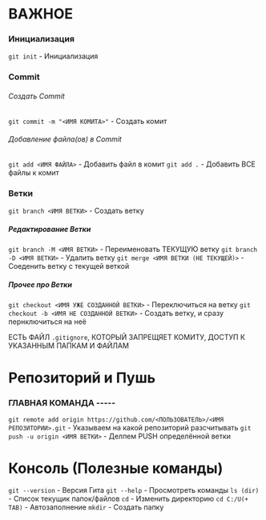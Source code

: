 # ВАЖНОЕ
### Инициализация
`git init` - Инициализация

### Commit
###### Создать Commit
`git commit -m "<ИМЯ КОМИТА>"` - Создать комит

###### Добавление файла(ов) в Commit
`git add <ИМЯ ФАЙЛА>` - Добавить файл в комит
`git add .` - Добавить ВСЕ файлы к комит


### Ветки
`git branch <ИМЯ ВЕТКИ>` - Создать ветку

##### Редактирование Ветки
`git branch -M <ИМЯ ВЕТКИ>` - Переименовать ТЕКУЩУЮ ветку
`git branch -D <ИМЯ ВЕТКИ>` - Удалить ветку
`git merge <ИМЯ ВЕТКИ (НЕ ТЕКУЩЕЙ)>` - Соеденить ветку с текущей веткой

##### Прочее про Ветки
`git checkout <ИМЯ УЖЕ СОЗДАННОЙ ВЕТКИ>` - Переключиться на ветку
`git checkout -b <ИМЯ НЕ СОЗДАННОЙ ВЕТКИ>` - Создать ветку, и сразу пернключиться на неё

ЕСТЬ ФАЙЛ `.gitignore`, КОТОРЫЙ ЗАПРЕЩЯЕТ КОМИТУ, ДОСТУП К УКАЗАННЫМ ПАПКАМ И ФАЙЛАМ

# Репозиторий и Пушь
### ГЛАВНАЯ КОМАНДА -----
`git remote add origin https://github.com/<ПОЛЬЗОВАТЕЛЬ>/<ИМЯ РЕПОЗИТОРИИ>.git` - Указываем на какой репозиторий разсчитывать
`git push -u origin <ИМЯ ВЕТКИ>` - Делпем PUSH определённой ветки





# Консоль (Полезные команды)
`git --version` - Версия Гита 
`git --help` - Просмотреть команды 
`ls (dir)` - Список текущик папок/файлов 
`cd` - Изменить директорию 
`cd C:/U(+ TAB)` - Автозаполнение 
`mkdir` - Создать папку

